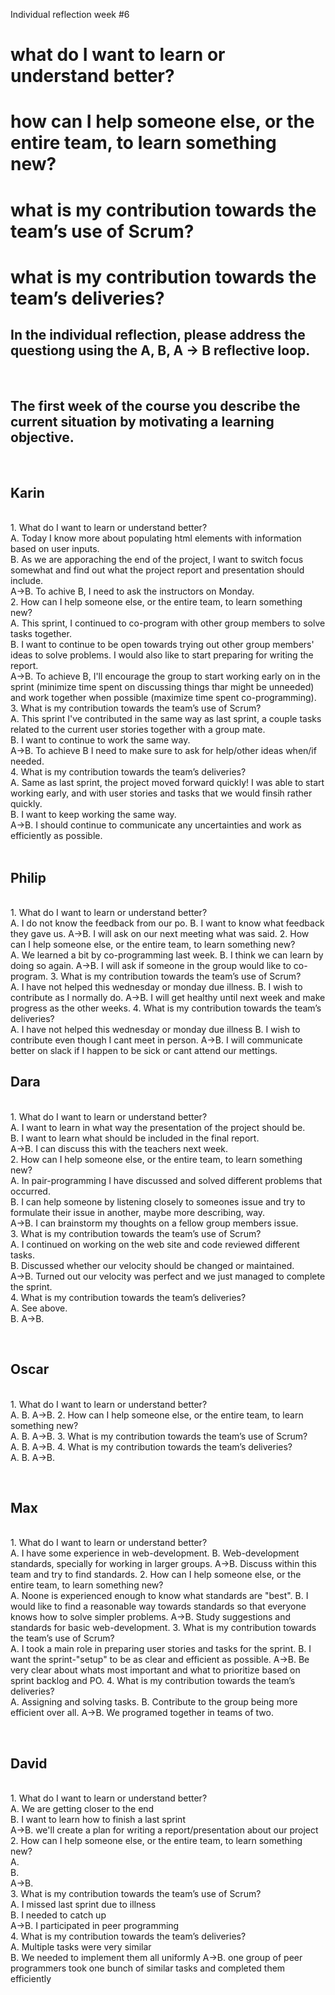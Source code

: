 Individual reflection week #6


<h1>what do I want to learn or understand better?</h>
<h1>how can I help someone else, or the entire team, to learn something new?</h>
<h1>what is my contribution towards the team’s use of Scrum?</h>
<h1>what is my contribution towards the team’s deliveries?</h>
<br>
<h2>In the individual reflection, please address the questiong using the A, B, A -> B reflective loop.</h2>
<br>
<h2>The first week of the course you describe the current situation by motivating a learning objective.</h2>
<br>
<h2>Karin</h2> 
<br>
    1. What do I want to learn or understand better?<br>
        A. Today I know more about populating html elements with information based on user inputs.<br>
        B. As we are apporaching the end of the project, I want to switch focus somewhat and find out what the project report and presentation should include.<br>
        A->B. To achive B, I need to ask the instructors on Monday.<br>
    2. How can I help someone else, or the entire team, to learn something new?<br>
        A. This sprint, I continued to co-program with other group members to solve tasks together.<br>
        B. I want to continue to be open towards trying out other group members' ideas to solve problems. I would also like to start preparing for writing the report.<br>
        A->B. To achieve B, I'll encourage the group to start working early on in the sprint (minimize time spent on discussing things thar might be unneeded) and work together when possible (maximize time spent co-programming).<br>
    3. What is my contribution towards the team’s use of Scrum?<br>
        A. This sprint I've contributed in the same way as last sprint, a couple tasks related to the current user stories together with a group mate.<br>
        B. I want to continue to work the same way.<br>
        A->B. To achieve B I need to make sure to ask for help/other ideas when/if needed.<br>
    4. What is my contribution towards the team’s deliveries?<br>
        A. Same as last sprint, the project moved forward quickly! I was able to start working early, and with user stories and tasks that we would finsih rather quickly.<br>
		B. I want to keep working the same way.<br>
		A->B. I should continue to communicate any uncertainties and work as efficiently as possible.<br>
<br>
<h2>Philip</h2> 
<br>
    1. What do I want to learn or understand better?<br>
        A. I do not know the feedback from our po.
        B. I want to know what feedback they gave us.
        A->B.  I will ask on our next meeting what was said.
    2. How can I help someone else, or the entire team, to learn something new?<br>
        A. We learned a bit by co-programming last week.
        B. I think we can learn by doing so again.
        A->B. I will ask if someone in the group would like to co-program.
    3. What is my contribution towards the team’s use of Scrum?<br>
        A. I have not helped this wednesday or monday due illness.
        B. I wish to contribute as I normally do.
        A->B. I will get healthy until next week and make progress as the other weeks.
    4. What is my contribution towards the team’s deliveries?<br>
        A. I have not helped this wednesday or monday due illness
        B. I wish to contribute even though I cant meet in person.
        A->B. I will communicate better on slack if I happen to be sick or cant attend our mettings.
        
<br>
<h2>Dara</h2> 
<br>
    1. What do I want to learn or understand better?<br>
        A. I want to learn in what way the presentation of the project should be.<br>
        B. I want to learn what should be included in the final report.<br>
        A->B. I can discuss this with the teachers next week.<br>
    2. How can I help someone else, or the entire team, to learn something new?<br>
        A. In pair-programming I have discussed and solved different problems that occurred.<br>
        B. I can help someone by listening closely to someones issue and try to formulate their issue in another, maybe more describing, way.<br>
        A->B. I can brainstorm my thoughts on a fellow group members issue.<br>
    3. What is my contribution towards the team’s use of Scrum?<br>
        A. I continued on working on the web site and code reviewed different tasks.<br>
        B. Discussed whether our velocity should be changed or maintained.<br>
        A->B. Turned out our velocity was perfect and we just managed to complete the sprint.<br>
    4. What is my contribution towards the team’s deliveries?<br>
        A. See above.<br>
        B. 
        A->B.
        
<br><h2>Oscar</h2> 
<br>
    1. What do I want to learn or understand better?<br>
        A. 
        B. 
        A->B. 
    2. How can I help someone else, or the entire team, to learn something new?<br>
        A. 
        B. 
        A->B.
    3. What is my contribution towards the team’s use of Scrum?<br>
        A. 
        B. 
        A->B.
    4. What is my contribution towards the team’s deliveries?<br>
        A. 
        B. 
        A->B.
        
<br><h2>Max</h2> 
<br>
    1. What do I want to learn or understand better?<br>
        A. I have some experience in web-development.
        B. Web-development standards, specially for working in larger groups.
        A->B. Discuss within this team and try to find standards.
    2. How can I help someone else, or the entire team, to learn something new?<br>
        A. Noone is experienced enough to know what standards are "best".
        B. I would like to find a reasonable way towards standards so that everyone knows how to solve simpler problems.
        A->B. Study suggestions and standards for basic web-development.
    3. What is my contribution towards the team’s use of Scrum?<br>
        A. I took a main role in preparing user stories and tasks for the sprint.
        B. I want the sprint-"setup" to be as clear and efficient as possible.
        A->B. Be very clear about whats most important and what to prioritize based on sprint backlog and PO.
    4. What is my contribution towards the team’s deliveries?<br>
        A. Assigning and solving tasks.
        B. Contribute to the group being more efficient over all.
        A->B. We programed together in teams of two.
        
<br><h2>David</h2> 
<br>
    1. What do I want to learn or understand better?<br>
        A. We are getting closer to the end<br>
        B. I want to learn how to finish a last sprint<br>
        A->B. we'll create a plan for writing a report/presentation about our project<br>
    2. How can I help someone else, or the entire team, to learn something new?<br>
        A. <br>
        B. <br>
        A->B. <br>
    3. What is my contribution towards the team’s use of Scrum?<br>
        A. I missed last sprint due to illness<br>
        B. I needed to catch up<br>
        A->B. I participated in peer programming<br>
    4. What is my contribution towards the team’s deliveries?<br>
        A. Multiple tasks were very similar<br>
        B. We needed to implement them all uniformly
        A->B. one group of peer programmers took one bunch of similar tasks and completed them efficiently
        
<br>